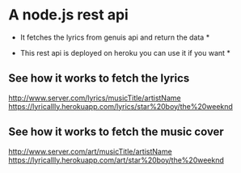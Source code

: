 # A node.js rest api
* It fetches the lyrics from genuis api and return the data *

* This rest api is deployed on heroku you can use it if you want *

## See how it works to fetch the lyrics
http://www.server.com/lyrics/musicTitle/artistName
https://lyricallly.herokuapp.com/lyrics/star%20boy/the%20weeknd

## See how it works to fetch the music cover
http://www.server.com/art/musicTitle/artistName
https://lyricallly.herokuapp.com/art/star%20boy/the%20weeknd
